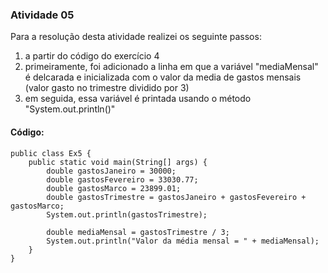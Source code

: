 ### Atividade 05
Para a resolução desta atividade realizei os seguinte passos:
1. a partir do código do exercício 4
2. primeiramente, foi adicionado a linha em que a variável "mediaMensal" é delcarada e inicializada com o valor da media de gastos mensais (valor gasto no trimestre dividido por 3)
3. em seguida, essa variável é printada usando o método "System.out.println()"

#### Código:
```
public class Ex5 {
    public static void main(String[] args) {
        double gastosJaneiro = 30000;
        double gastosFevereiro = 33030.77;
        double gastosMarco = 23899.01;
        double gastosTrimestre = gastosJaneiro + gastosFevereiro + gastosMarco;
        System.out.println(gastosTrimestre);

        double mediaMensal = gastosTrimestre / 3;
        System.out.println("Valor da média mensal = " + mediaMensal);
    }
}
```
